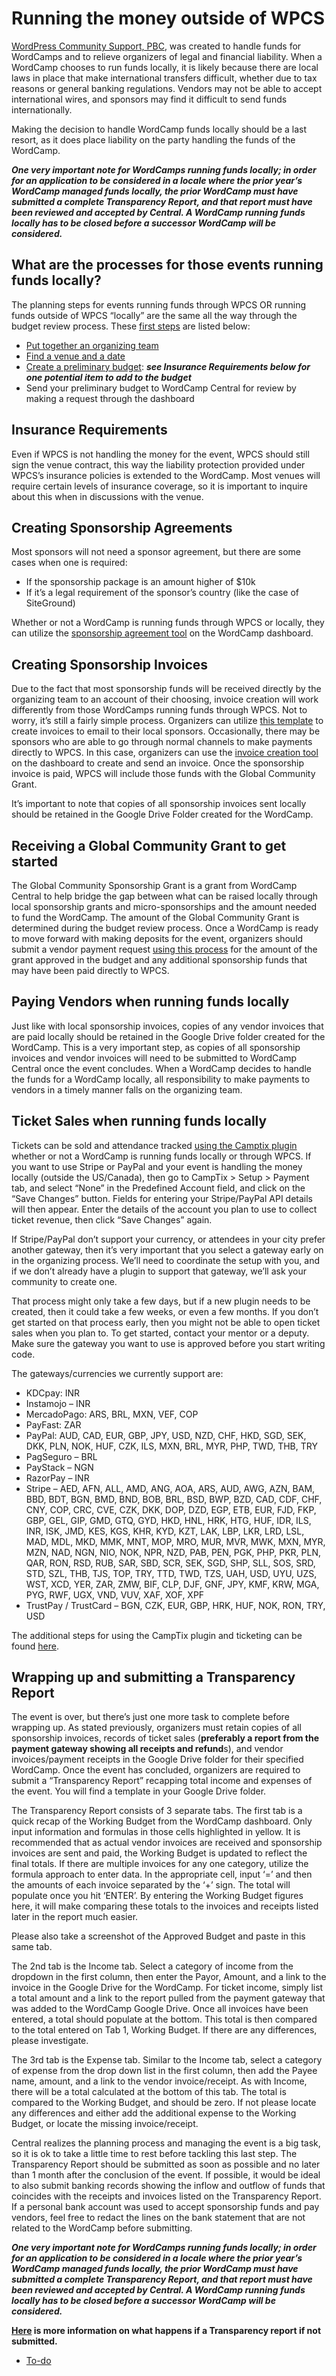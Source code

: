 # Running the money outside of WPCS

[WordPress Community Support, PBC](https://make.wordpress.org/community/handbook/wordcamp-organizer/first-steps/budget-and-finances/running-the-money-through-wpcs/), was created to handle funds for WordCamps and to relieve organizers of legal and financial liability. When a WordCamp chooses to run funds locally, it is likely because there are local laws in place that make international transfers difficult, whether due to tax reasons or general banking regulations. Vendors may not be able to accept international wires, and sponsors may find it difficult to send funds internationally. 

Making the decision to handle WordCamp funds locally should be a last resort, as it does place liability on the party handling the funds of the WordCamp. 

***One very important note for WordCamps running funds locally; in order for an application to be considered in a locale where the prior year’s WordCamp managed funds locally, the prior WordCamp must have submitted a complete Transparency Report, and that report must have been reviewed and accepted by Central. A WordCamp running funds locally has to be closed before a successor WordCamp will be considered.***

## **What are the processes for those events running funds locally?**

The planning steps for events running funds through WPCS OR running funds outside of WPCS “locally” are the same all the way through the budget review process. These [first steps](https://make.wordpress.org/community/handbook/wordcamp-organizer/first-steps/) are listed below:

*   [Put together an organizing team](https://make.wordpress.org/community/handbook/wordcamp-organizer-handbook/first-steps/the-organizing-team/)
*   [Find a venue and a date](https://make.wordpress.org/community/handbook/wordcamp-organizer-handbook/first-steps/venue-and-date/)
*   [Create a preliminary budget](https://make.wordpress.org/community/handbook/wordcamp-organizer-handbook/first-steps/budget-and-finances/): ***see Insurance Requirements below for one potential item to add to the budget***
*   Send your preliminary budget to WordCamp Central for review by making a request through the dashboard

## **Insurance Requirements**

Even if WPCS is not handling the money for the event, WPCS should still sign the venue contract, this way the liability protection provided under WPCS’s insurance policies is extended to the WordCamp. Most venues will require certain levels of insurance coverage, so it is important to inquire about this when in discussions with the venue. 

## **Creating Sponsorship Agreements**

Most sponsors will not need a sponsor agreement, but there are some cases when one is required:

*   If the sponsorship package is an amount higher of $10k
*   If it’s a legal requirement of the sponsor’s country (like the case of SiteGround)

Whether or not a WordCamp is running funds through WPCS or locally, they can utilize the [sponsorship agreement tool](https://make.wordpress.org/community/handbook/wordcamp-organizer/first-steps/helpful-documents-and-templates/agreement-among-wordcamp-organizers-speakers-sponsors-and-volunteers/sponsor-agreements/) on the WordCamp dashboard. 

## **Creating Sponsorship Invoices**

Due to the fact that most sponsorship funds will be received directly by the organizing team to an account of their choosing, invoice creation will work differently from those WordCamps running funds through WPCS. Not to worry, it’s still a fairly simple process. Organizers can utilize [this template](https://docs.google.com/document/d/1jtub5bLNvYzREmVTHa_VMGfQ-kDINQ4xGRKkLQUlFak/edit?usp=sharing) to create invoices to email to their local sponsors. Occasionally, there may be sponsors who are able to go through normal channels to make payments directly to WPCS. In this case, organizers can use the [invoice creation tool](https://make.wordpress.org/community/handbook/wordcamp-organizer/first-steps/budget-and-finances/creating-sponsor-invoices/) on the dashboard to create and send an invoice. Once the sponsorship invoice is paid, WPCS will include those funds with the Global Community Grant.

It’s important to note that copies of all sponsorship invoices sent locally should be retained in the Google Drive Folder created for the WordCamp. 

## **Receiving a Global Community Grant to get started**

The Global Community Sponsorship Grant is a grant from WordCamp Central to help bridge the gap between what can be raised locally through local sponsorship grants and micro-sponsorships and the amount needed to fund the WordCamp. The amount of the Global Community Grant is determined during the budget review process. Once a WordCamp is ready to move forward with making deposits for the event, organizers should submit a vendor payment request [using this process](https://make.wordpress.org/community/handbook/wordcamp-organizer/first-steps/budget-and-finances/requesting-payment-for-your-global-community-sponsorship-grant/) for the amount of the grant approved in the budget and any additional sponsorship funds that may have been paid directly to WPCS. 

## **Paying Vendors when running funds locally**

Just like with local sponsorship invoices, copies of any vendor invoices that are paid locally should be retained in the Google Drive folder created for the WordCamp. This is a very important step, as copies of all sponsorship invoices and vendor invoices will need to be submitted to WordCamp Central once the event concludes. When a WordCamp decides to handle the funds for a WordCamp locally, all responsibility to make payments to vendors in a timely manner falls on the organizing team.

## **Ticket Sales when running funds locally**

Tickets can be sold and attendance tracked [using the Camptix plugin](https://make.wordpress.org/community/handbook/wordcamp-organizer/first-steps/web-presence/using-camptix-event-ticketing-plugin/) whether or not a WordCamp is running funds locally or through WPCS. If you want to use Stripe or PayPal and your event is handling the money locally (outside the US/Canada), then go to CampTix > Setup > Payment tab, and select “None” in the Predefined Account field, and click on the “Save Changes” button. Fields for entering your Stripe/PayPal API details will then appear. Enter the details of the account you plan to use to collect ticket revenue, then click “Save Changes” again.

If Stripe/PayPal don’t support your currency, or attendees in your city prefer another gateway, then it’s very important that you select a gateway early on in the organizing process. We’ll need to coordinate the setup with you, and if we don’t already have a plugin to support that gateway, we’ll ask your community to create one.

That process might only take a few days, but if a new plugin needs to be created, then it could take a few weeks, or even a few months. If you don’t get started on that process early, then you might not be able to open ticket sales when you plan to. To get started, contact your mentor or a deputy. Make sure the gateway you want to use is approved before you start writing code.

The gateways/currencies we currently support are:

*   KDCpay: INR
*   Instamojo – INR
*   MercadoPago: ARS, BRL, MXN, VEF, COP
*   PayFast: ZAR
*   PayPal: AUD, CAD, EUR, GBP, JPY, USD, NZD, CHF, HKD, SGD, SEK, DKK, PLN, NOK, HUF, CZK, ILS, MXN, BRL, MYR, PHP, TWD, THB, TRY
*   PagSeguro – BRL
*   PayStack – NGN
*   RazorPay – INR
*   Stripe – AED, AFN, ALL, AMD, ANG, AOA, ARS, AUD, AWG, AZN, BAM, BBD, BDT, BGN, BMD, BND, BOB, BRL, BSD, BWP, BZD, CAD, CDF, CHF, CNY, COP, CRC, CVE, CZK, DKK, DOP, DZD, EGP, ETB, EUR, FJD, FKP, GBP, GEL, GIP, GMD, GTQ, GYD, HKD, HNL, HRK, HTG, HUF, IDR, ILS, INR, ISK, JMD, KES, KGS, KHR, KYD, KZT, LAK, LBP, LKR, LRD, LSL, MAD, MDL, MKD, MMK, MNT, MOP, MRO, MUR, MVR, MWK, MXN, MYR, MZN, NAD, NGN, NIO, NOK, NPR, NZD, PAB, PEN, PGK, PHP, PKR, PLN, QAR, RON, RSD, RUB, SAR, SBD, SCR, SEK, SGD, SHP, SLL, SOS, SRD, STD, SZL, THB, TJS, TOP, TRY, TTD, TWD, TZS, UAH, USD, UYU, UZS, WST, XCD, YER, ZAR, ZMW, BIF, CLP, DJF, GNF, JPY, KMF, KRW, MGA, PYG, RWF, UGX, VND, VUV, XAF, XOF, XPF
*   TrustPay / TrustCard – BGN, CZK, EUR, GBP, HRK, HUF, NOK, RON, TRY, USD

The additional steps for using the CampTix plugin and ticketing can be found [here](https://make.wordpress.org/community/handbook/wordcamp-organizer/first-steps/web-presence/using-camptix-event-ticketing-plugin/#tickets-and-coupons).

## **Wrapping up and submitting a Transparency Report**

The event is over, but there’s just one more task to complete before wrapping up. As stated previously, organizers must retain copies of all sponsorship invoices, records of ticket sales (**preferably a report from the payment gateway showing all receipts and refund**s), and vendor invoices/payment receipts in the Google Drive folder for their specified WordCamp. Once the event has concluded, organizers are required to submit a “Transparency Report” recapping total income and expenses of the event. You will find a template in your Google Drive folder. 

The Transparency Report consists of 3 separate tabs. The first tab is a quick recap of the Working Budget from the WordCamp dashboard. Only input information and formulas in those cells highlighted in yellow. It is recommended that as actual vendor invoices are received and sponsorship invoices are sent and paid, the Working Budget is updated to reflect the final totals. If there are multiple invoices for any one category, utilize the formula approach to enter data. In the appropriate cell, input ‘=’ and then the amounts of each invoice separated by the ‘+’ sign. The total will populate once you hit ‘ENTER’. By entering the Working Budget figures here, it will make comparing these totals to the invoices and receipts listed later in the report much easier.

Please also take a screenshot of the Approved Budget and paste in this same tab.

The 2nd tab is the Income tab. Select a category of income from the dropdown in the first column, then enter the Payor, Amount, and a link to the invoice in the Google Drive for the WordCamp. For ticket income, simply list a total amount and a link to the report pulled from the payment gateway that was added to the WordCamp Google Drive. Once all invoices have been entered, a total should populate at the bottom. This total is then compared to the total entered on Tab 1, Working Budget. If there are any differences, please investigate.

The 3rd tab is the Expense tab. Similar to the Income tab, select a category of expense from the drop down list in the first column, then add the Payee name, amount, and a link to the vendor invoice/receipt. As with Income, there will be a total calculated at the bottom of this tab. The total is compared to the Working Budget, and should be zero. If not please locate any differences and either add the additional expense to the Working Budget, or locate the missing invoice/receipt.

Central realizes the planning process and managing the event is a big task, so it is ok to take a little time to rest before tackling this last step. The Transparency Report should be submitted as soon as possible and no later than 1 month after the conclusion of the event. If possible, it would be ideal to also submit banking records showing the inflow and outflow of funds that coincides with the receipts and invoices listed on the Transparency Report. If a personal bank account was used to accept sponsorship funds and pay vendors, feel free to redact the lines on the bank statement that are not related to the WordCamp before submitting.

***One very important note for WordCamps running funds locally; in order for an application to be considered in a locale where the prior year’s WordCamp managed funds locally, the prior WordCamp must have submitted a complete Transparency Report, and that report must have been reviewed and accepted by Central. A WordCamp running funds locally has to be closed before a successor WordCamp will be considered.***

**[Here](https://make.wordpress.org/community/2023/06/06/what-happens-when-a-wordcamp-doesnt-provide-a-transparency-report/) is more information on what happens if a Transparency report if not submitted.**

*   [To-do](# "To-do")
